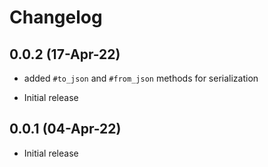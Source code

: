 # Changelog

## 0.0.2 (17-Apr-22)

* added `#to_json` and `#from_json` methods for serialization

* Initial release

## 0.0.1 (04-Apr-22)

* Initial release
